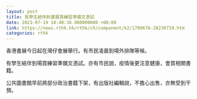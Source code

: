 ```yaml
---
layout: post
title: 有學生結伴到書展買練習準備文憑試
date: 2023-07-19 18:40:36.000000000 +08:00
link: https://news.rthk.hk/rthk/ch/component/k2/1709676-20230719.htm
categories: rthk
---
```


香港書展今日起在灣仔會展舉行。有市民凌晨到場外排隊等候。

有學生結伴到場買練習準備文憑試。亦有市民說，疫情後更注意健康，會買相關書籍。

公共圖書館早前將部分政治書籍下架，有出版社編輯說，不擔心出售，亦無受到干預。
